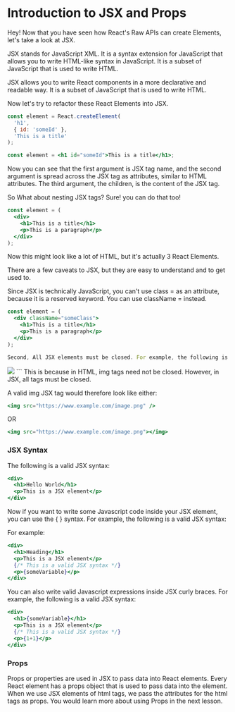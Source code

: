 # Introduction to JSX and Props


Hey! Now that you have seen how React's Raw APIs can create Elements, let's take a look at JSX. 

JSX stands for JavaScript XML. It is a syntax extension for JavaScript that allows you to write HTML-like syntax in JavaScript. It is a subset of JavaScript that is used to write HTML. 

JSX allows you to write React components in a more declarative and readable way. It is a subset of JavaScript that is used to write HTML. 

Now let's try to refactor these React Elements into JSX.

```js
const element = React.createElement(
  'h1',
  { id: 'someId' },
  'This is a title'
);
```

```jsx 
const element = <h1 id="someId">This is a title</h1>;
```

Now you can see that the first argument is JSX tag name, and the second argument is spread across the JSX tag as attributes, similar to HTML attributes. The third argument, the children, is the content of the JSX tag.

So What about nesting JSX tags? Sure! you can do that too!

```jsx
const element = (
  <div>
    <h1>This is a title</h1>
    <p>This is a paragraph</p>
  </div>
);
```

Now this might look like a lot of HTML, but it's actually 3 React Elements.

There are a few caveats to JSX, but they are easy to understand and to get used to.

Since JSX is technically JavaScript, you can't use class = as an attribute, because it is a reserved keyword. You can use className = instead.

```jsx
const element = (
  <div className="someClass">
    <h1>This is a title</h1>
    <p>This is a paragraph</p>
  </div>
);

Second, All JSX elements must be closed. For example, the following is not valid JSX:

```
<img src="https://www.example.com/image.png" >
```
This is because in HTML, img tags need not be closed. However, in JSX, all tags must be closed.

A valid img JSX tag would therefore look like either:
```jsx
<img src="https://www.example.com/image.png" />
```
OR
```jsx
<img src="https://www.example.com/image.png"></img>
```

### JSX Syntax

The following is a valid JSX syntax:

```jsx
<div>
  <h1>Hello World</h1>
  <p>This is a JSX element</p>
</div>
```

Now if you want to write some Javascript code inside your JSX element, you can use the { } syntax. For example, the following is a valid JSX syntax:

For example: 

```jsx
<div>
  <h1>Heading</h1>
  <p>This is a JSX element</p>
  {/* This is a valid JSX syntax */}
  <p>{someVariable}</p>
</div>
```

You can also write valid Javascript expressions inside JSX curly braces. For example, the following is a valid JSX syntax:


```jsx
<div>
  <h1>{someVariable}</h1>
  <p>This is a JSX element</p>
  {/* This is a valid JSX syntax */}
  <p>{1+1}</p>
</div>
```

### Props

Props or properties are used in JSX to pass data into React elements. Every React element has a props object that is used to pass data into the element. When we use JSX elements of html tags, we pass the attributes for the html tags as props. You would learn more about using Props in the next lesson.